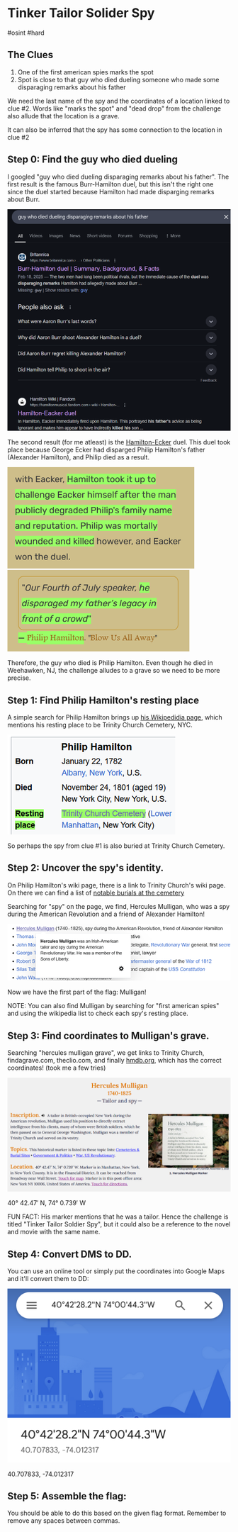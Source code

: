 #  Tinker Tailor Solider Spy 

#osint #hard

## The Clues

1. One of the first american spies marks the spot
2. Spot is close to that guy who died dueling someone who made some disparaging remarks about his father

We need the last name of the spy and the coordinates of a location linked to clue #2. Words like "marks the spot" and "dead drop" from the challenge also allude that the location is a grave.

It can also be inferred that the spy has some connection to the location in clue #2

## Step 0: Find the guy who died dueling

I googled "guy who died dueling disparaging remarks about his father". The first result is the famous Burr-Hamilton duel, but this isn't the right one since the duel started because Hamilton had made disparging remarks about Burr. 

![alt text](screenshots/tinker-tailor-soldier-spy/image.png)

The second result (for me atleast) is the [Hamilton-Ecker](https://hamiltonmusical.fandom.com/wiki/Hamilton-Eacker_duel) duel. This duel took place because George Ecker had disparged Philip Hamilton's father (Alexander Hamilton), and Philip died as a result.

![alt text](screenshots/tinker-tailor-soldier-spy/image-1.png)
![alt text](screenshots/tinker-tailor-soldier-spy/image-2.png)

Therefore, the guy who died is Philip Hamilton. Even though he died in Weehawken, NJ, the challenge alludes to a grave so we need to be more precise.

## Step 1: Find Philip Hamilton's resting place

A simple search for Philip Hamilton brings up [his Wikipedidia page](https://en.wikipedia.org/wiki/Philip_Hamilton), which mentions his resting place to be Trinity Church Cemetery, NYC.

![alt text](screenshots/tinker-tailor-soldier-spy/image-3.png)

So perhaps the spy from clue #1 is also buried at Trinity Church Cemetery. 

## Step 2: Uncover the spy's identity.

On Philip Hamilton's wiki page, there is a link to Trinity Church's wiki page. On there we can find a list of [notable burials at the cemetery](https://en.wikipedia.org/wiki/Trinity_Church_Cemetery#Notable_burials)

Searching for "spy" on the page, we find, Hercules Mulligan, who was a spy during the American Revolution and a friend of Alexander Hamilton!

![alt text](screenshots/tinker-tailor-soldier-spy/image-4.png)

Now we have the first part of the flag: Mulligan!

NOTE: You can also find Mulligan by searching for "first american spies" and using the wikipedia list to check each spy's resting place.

## Step 3: Find coordinates to Mulligan's grave.

Searching "hercules mulligan grave", we get links to Trinity Church, findagrave.com, theclio.com, and finally [hmdb.org](https://www.hmdb.org/m.asp?m=222045), which has the correct coordinates! (took me a few tries)

![alt text](screenshots/tinker-tailor-soldier-spy/image-5.png)

40° 42.47′ N, 74° 0.739′ W

FUN FACT: His marker mentions that he was a tailor. Hence the challenge is titled "Tinker Tailor Soldier Spy", but it could also be a reference to the novel and movie with the same name.

## Step 4: Convert DMS to DD.

You can use an online tool or simply put the coordinates into Google Maps and it'll convert them to DD:

![alt text](screenshots/tinker-tailor-soldier-spy/image-6.png)

40.707833, -74.012317

## Step 5: Assemble the flag:

You should be able to do this based on the given flag format. Remember to remove any spaces between commas.